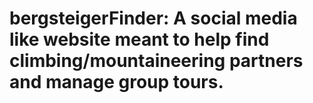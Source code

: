 # bergsteigerFinder: A social media like website meant to help find climbing/mountaineering partners and manage group tours.
